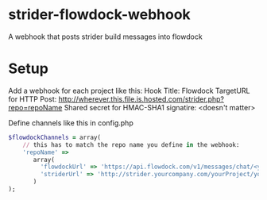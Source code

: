 strider-flowdock-webhook
========================

A webhook that posts strider build messages into flowdock

Setup
=====

Add a webhook for each project like this:
Hook Title: Flowdock
TargetURL for HTTP Post: http://wherever.this.file.is.hosted.com/strider.php?repo=repoName
Shared secret for HMAC-SHA1 signatire: <doesn't matter>


Define channels like this in config.php
```ruby
$flowdockChannels = array(
    // this has to match the repo name you define in the webhook:
    'repoName' => 
       array(
         'flowdockUrl' => 'https://api.flowdock.com/v1/messages/chat/<yourFlowdockToken>',
         'striderUrl' => 'http://strider.yourcompany.com/yourProject/yourRepo/'
       )
);
```
